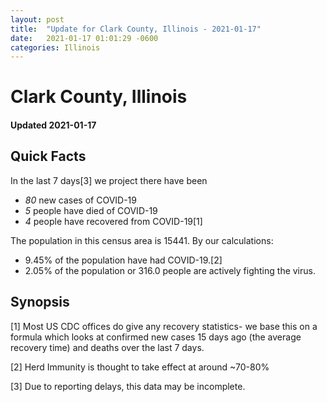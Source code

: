 ```yaml
---
layout: post
title:  "Update for Clark County, Illinois - 2021-01-17"
date:   2021-01-17 01:01:29 -0600
categories: Illinois
---
```


# Clark County, Illinois
#### Updated 2021-01-17

## Quick Facts

In the last 7 days[3] we project there have been
- *80* new cases of COVID-19
- *5* people have died of COVID-19
- *4* people have recovered from COVID-19[1]

The population in this census area is 15441. By our calculations:
- 9.45% of the population have had COVID-19.[2]
- 2.05% of the population or 316.0 people are actively fighting the virus.

## Synopsis




[1] Most US CDC offices do give any recovery statistics- we base this on a formula which looks at confirmed new cases
15 days ago (the average recovery time) and deaths over the last 7 days.

[2] Herd Immunity is thought to take effect at around ~70-80%

[3] Due to reporting delays, this data may be incomplete.
 
    